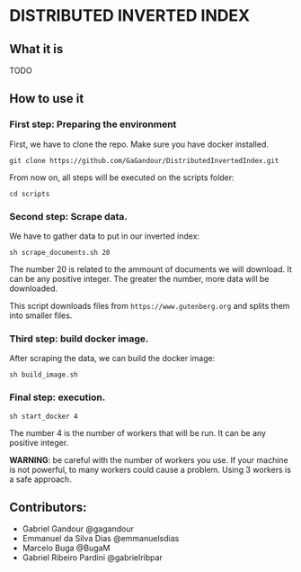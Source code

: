 # DISTRIBUTED INVERTED INDEX

## What it is

TODO

## How to use it

### First step: Preparing the environment

First, we have to clone the repo. Make sure you have docker installed.

```
git clone https://github.com/GaGandour/DistributedInvertedIndex.git
```

From now on, all steps will be executed on the scripts folder:

```
cd scripts
```

### Second step: Scrape data.

We have to gather data to put in our inverted index:

```
sh scrape_documents.sh 20
```

The number 20 is related to the ammount of documents we will download. It can be any positive integer. The greater the number, more data will be downloaded.

This script downloads files from `https://www.gutenberg.org` and splits them into smaller files.

### Third step: build docker image.

After scraping the data, we can build the docker image:

```
sh build_image.sh
```

### Final step: execution.

```
sh start_docker 4
```

The number 4 is the number of workers that will be run. It can be any positive integer. 

**WARNING**: be careful with the number of workers you use. If your machine is not powerful, to many workers could cause a problem. Using 3 workers is a safe approach.

## Contributors:

+ Gabriel Gandour @gagandour
+ Emmanuel da Silva Dias @emmanuelsdias
+ Marcelo Buga @BugaM
+ Gabriel Ribeiro Pardini @gabrielribpar